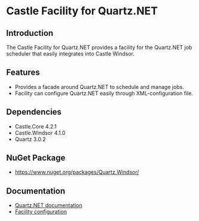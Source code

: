 # Castle Facility for Quartz.NET

## Introduction
The Castle Facility for Quartz.NET provides a facility for the Quartz.NET job scheduler that easily integrates into Castle Windsor.

## Features
* Provides a facade around Quartz.NET to schedule and manage jobs.
* Facility can configure Quartz.NET easily through XML-configuration file.

## Dependencies
* Castle.Core 4.2.1
* Castle.Windsor 4.1.0
* Quartz 3.0.2

## NuGet Package
* https://www.nuget.org/packages/Quartz.Windsor/

## Documentation
* [Quartz.NET documentation](https://www.quartz-scheduler.net/)
* [Facility configuration](docs/configuration.md)